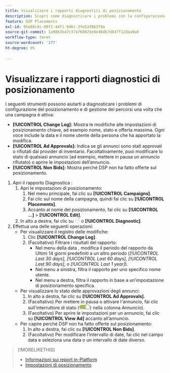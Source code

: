 ```yaml
---
title: Visualizzare i rapporti diagnostici di posizionamento
description: Scopri come diagnosticare i problemi con la configurazione del posizionamento e la velocità.
feature: DSP Placements
exl-id: 95e88c9c-09f2-44f1-9d6c-3fe533963f9a
source-git-commit: 1a98b3ba7c37a768825e9e48db7d847f12daa9a0
workflow-type: tm+mt
source-wordcount: '277'
ht-degree: 0%

---
```


# Visualizzare i rapporti diagnostici di posizionamento

<!-- Does this really belong in the Campaign Management > Reports section or in the Placements section? -->

I seguenti strumenti possono aiutarti a diagnosticare i problemi di configurazione del posizionamento e di gestione dei percorsi una volta che una campagna è attiva:

* **[!UICONTROL Change Log]:** Mostra le modifiche alle impostazioni di posizionamento chiave, ad esempio nome, stato e offerta massima. Ogni voce include la data e il nome utente della persona che ha apportato la modifica.
* **[!UICONTROL Ad Approvals]:** Indica se gli annunci sono stati approvati o rifiutati dai provider di inventario. Facoltativamente, puoi modificare lo stato di qualsiasi annuncio (ad esempio, mettere in pausa un annuncio rifiutato) o aprire le impostazioni dell’annuncio.
* **[!UICONTROL Non Bids]:** Mostra perché DSP non ha fatto offerte sul posizionamento.

1. Apri il rapporto Diagnostica :
   1. Apri le impostazioni di posizionamento:
      1. Nel menu principale, fai clic su **[!UICONTROL Campaigns]**.
      1. Fai clic sul nome della campagna, quindi fai clic su **[!UICONTROL Placements]**.
      1. Accanto al nome del posizionamento, fai clic su  **[!UICONTROL ...]** > **[!UICONTROL Edit]**.
   1. In alto a destra, fai clic su ![Diagnostica posizionamento](/help/dsp/assets/placement-diagnostics.png) o **[!UICONTROL Diagnostic]**.
1. Effettua una delle seguenti operazioni:
   * Per visualizzare il registro delle modifiche:
      1. Clic **[!UICONTROL Change Log]**.
      1. (Facoltativo) Filtrare i risultati del rapporto:
         * Nel menu della data , modifica il periodo del rapporto da Ultimi 14 giorni predefiniti a un altro periodo (*[!UICONTROL Last 30 days],* *[!UICONTROL Last 60 days],* *[!UICONTROL Last 90 days],* o *[!UICONTROL Last 1 year]*).
         * Nel menu a sinistra, filtra il rapporto per uno specifico nome utente.
         * Nel menu a destra, filtra il rapporto in base a un’impostazione di posizionamento specifica.
   * Per visualizzare lo stato delle approvazioni degli annunci:
      1. In alto a destra, fai clic su **[!UICONTROL Ad Approvals]**.
      1. (Facoltativo) Per mettere in pausa o attivare l&#39;annuncio, fai clic sull&#39;interruttore di stato (![Interruttore di stato](/help/dsp/assets/status-switch.png)) nella colonna Annuncio).
      1. (Facoltativo) Per aprire le impostazioni per un annuncio, fai clic su **[!UICONTROL View Ad]** accanto all’annuncio.
   * Per capire perché DSP non ha fatto offerte sul posizionamento:
      1. In alto a destra, fai clic su **[!UICONTROL Non Bids]**.
      1. (Facoltativo) Per modificare l’intervallo di date, fai clic nel campo data e seleziona una data o un intervallo di date diverso.

<!-- Later, add link to >* Definitions for NBRs (Reading No Bid Reports (NBRs)) -->

>[!MORELIKETHIS]
>
>* [Informazioni sui report in-Platform](campaign-reports-about.md)
>* [Impostazioni di posizionamento](/help/dsp/campaign-management/placements/placement-settings.md)

